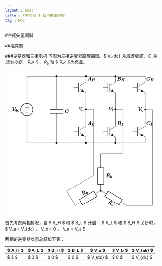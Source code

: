 ```yaml
---
layout : post
title : FOC电调-1-空间矢量调制
tag : FOC
---
```


#空间矢量调制

##逆变器

###逆变器和三相电机
下图为三相逆变器原理简图。$ V_{dc} $为直流电源，$ C $为滤波电容，$ R_a $ 、$R_b$ 和 $ R_c $为负载。

![](/image/three_phase_bridge.svg "图1：逆变器与三相电机简图")

首先考虑两相情况，当 $ A_H $ 和 $ B_L $ 开启， $ A_L $ 和 $ B_H $ 关断时，
$ V_a  =  V_{dc} $，$ V_b = 0 $，$ V_a = V_a $

两相的逆变器状态总结如下表：

| $ A_H $   | $ A_L $   | $ B_H $   | $ B_L $   | $ V_a $      | $ V_b $   | $ V_{ab} $   |
| --------- | --------- | --------- | --------- | ------------ | --------- | ------------ |
| $ 1 $     | $ 0 $     | $ 0 $     | $ 0 $     | $ V_{dc} $   | $ 0 $     | $ V_{dc} $   |


